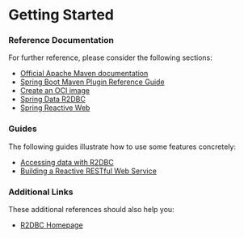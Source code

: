 # Getting Started

### Reference Documentation

For further reference, please consider the following sections:

* [Official Apache Maven documentation](https://maven.apache.org/guides/index.html)
* [Spring Boot Maven Plugin Reference Guide](https://docs.spring.io/spring-boot/docs/3.1.3/maven-plugin/reference/html/)
* [Create an OCI image](https://docs.spring.io/spring-boot/docs/3.1.3/maven-plugin/reference/html/#build-image)
* [Spring Data R2DBC](https://docs.spring.io/spring-boot/docs/3.1.3/reference/htmlsingle/index.html#data.sql.r2dbc)
* [Spring Reactive Web](https://docs.spring.io/spring-boot/docs/3.1.3/reference/htmlsingle/index.html#web.reactive)

### Guides

The following guides illustrate how to use some features concretely:

* [Accessing data with R2DBC](https://spring.io/guides/gs/accessing-data-r2dbc/)
* [Building a Reactive RESTful Web Service](https://spring.io/guides/gs/reactive-rest-service/)

### Additional Links

These additional references should also help you:

* [R2DBC Homepage](https://r2dbc.io)

